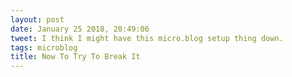 ```yaml
---
layout: post
date: January 25 2018, 20:49:06
tweet: I think I might have this micro.blog setup thing down.
tags: microblog
title: Now To Try To Break It
---
```




